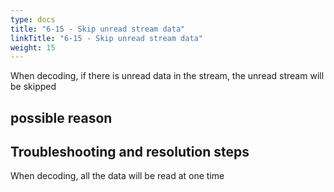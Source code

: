 ```yaml
---
type: docs
title: "6-15 - Skip unread stream data"
linkTitle: "6-15 - Skip unread stream data"
weight: 15
---
```

When decoding, if there is unread data in the stream, the unread stream will be skipped

## possible reason

## Troubleshooting and resolution steps

When decoding, all the data will be read at one time

<p style="margin-top: 3rem;"> </p>
